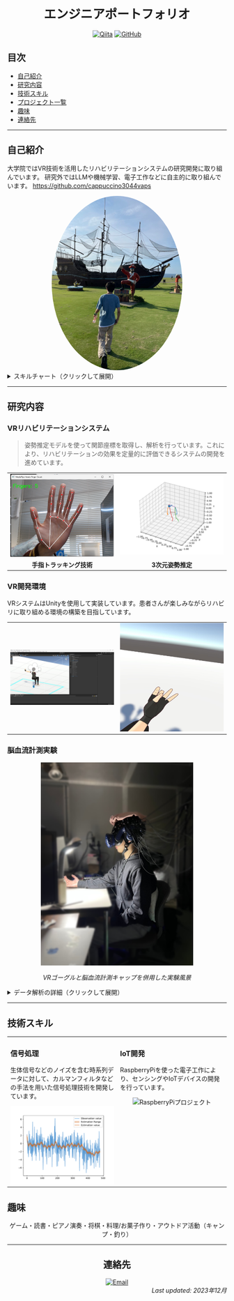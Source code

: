 # <div align="center">エンジニアポートフォリオ</div>

<div align="center">

[![Qiita](https://img.shields.io/badge/Qiita-55C500?style=for-the-badge&logo=qiita&logoColor=white)](http://qiita.com/cappuccino3044)
[![GitHub](https://img.shields.io/badge/GitHub-181717?style=for-the-badge&logo=github&logoColor=white)](https://github.com/cappuccino3044vaps)

</div>

## 目次
- [自己紹介](#自己紹介)
- [研究内容](#研究内容)
- [技術スキル](#技術スキル)
- [プロジェクト一覧](#プロジェクト一覧)
- [趣味](#趣味)
- [連絡先](#連絡先)

---

## 自己紹介
大学院ではVR技術を活用したリハビリテーションシステムの研究開発に取り組んでいます。
研究外ではLLMや機械学習、電子工作などに自主的に取り組んでいます。
https://github.com/cappuccino3044vaps
<div align="center">
  <img src="./figures/profile.jpg" alt="プロフィール写真" width="300px" style="border-radius: 50%;">
</div>

<details>
<summary>スキルチャート（クリックして展開）</summary>
<div align="center">

| スキル | レベル |
|:---:|:---:|
| Unity | ⭐⭐⭐⭐⭐ |
| Python | ⭐⭐⭐⭐ |
| 信号処理 | ⭐⭐⭐⭐ |
| 機械学習 | ⭐⭐⭐ |
| RaspberryPi | ⭐⭐⭐⭐ |

</div>
</details>

---

## 研究内容

### VRリハビリテーションシステム
> 姿勢推定モデルを使って関節座標を取得し、解析を行っています。これにより、リハビリテーションの効果を定量的に評価できるシステムの開発を進めています。

<div align="center">
  <table border="0">
    <tr>
      <td><img src="./figures/MediaPipeHands.png" alt="MediaPipeによる手指認識" width="250"></td>
      <td><img src="./figures/MediaPipe_3d.pdf" alt="3次元姿勢推定" width="250"></td>
    </tr>
    <tr>
      <td align="center"><b>手指トラッキング技術</b></td>
      <td align="center"><b>3次元姿勢推定</b></td>
    </tr>
  </table>
</div>

### VR開発環境
VRシステムはUnityを使用して実装しています。患者さんが楽しみながらリハビリに取り組める環境の構築を目指しています。

<div align="center">
  <table border="0">
    <tr>
      <td><img src="./figures/Unity.png" alt="Unity開発画面" width="300"></td>
      <td><img src="./figures/VR_screen.jpg" alt="VR画面表示例" width="300"></td>
    </tr>
  </table>
</div>

### 脳血流計測実験
<div align="center">
  <img src="./figures/experiment.png" alt="実験風景" width="350px">
  <p><i>VRゴーグルと脳血流計測キャップを併用した実験風景</i></p>
</div>

<details>
<summary>データ解析の詳細（クリックして展開）</summary>

取得した脳血流データに信号処理を施して、統計的な検定を行います。主にmatlabを使っています。

<div align="center">
  <img src="./figures/BrainMap.png" alt="脳活動マッピング" width="450px">
  <p><i>脳活動の統計解析マップ</i></p>
</div>

</details>

---

## 技術スキル

<table>
  <tr>
    <td width="50%" valign="top">
      <h3>信号処理</h3>
      <p>生体信号などのノイズを含む時系列データに対して、カルマンフィルタなどの手法を用いた信号処理技術を開発しています。</p>
      <div align="center">
        <img src="./figures/Kalmanfilter.pdf" alt="カルマンフィルタ適用例" width="300px">
      </div>
    </td>
    <td width="50%" valign="top">
      <h3>IoT開発</h3>
      <p>RaspberryPiを使った電子工作により、センシングやIoTデバイスの開発を行っています。</p>
      <div align="center">
        <img src="./figures/RasberryPi.jpg" alt="RaspberryPiプロジェクト" width="300px">
      </div>
    </td>
  </tr>
</table>

## 趣味

<div align="center">
  <p>ゲーム・読書・ピアノ演奏・将棋・料理/お菓子作り・アウトドア活動（キャンプ・釣り）</p>
</div>

---

<div align="center">

## 連絡先

<a href="mailto:vapsok299@gmail.com">
  <img src="https://img.shields.io/badge/Email-Contact%20Me-red?style=for-the-badge&logo=gmail" alt="Email">
</a>

</div>

<div align="right">
<i>Last updated: 2023年12月</i>
</div>
